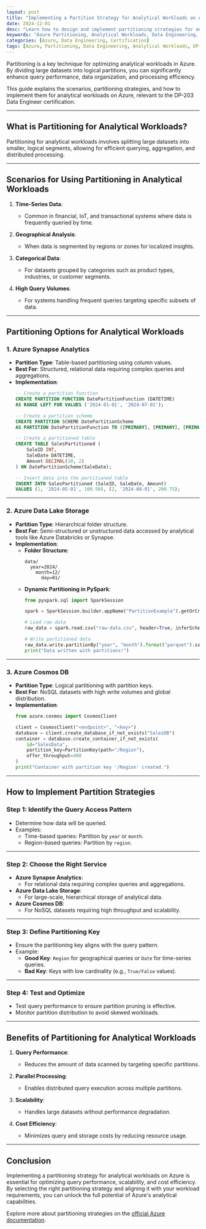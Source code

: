 ```yaml
---
layout: post
title: "Implementing a Partition Strategy for Analytical Workloads on Azure"
date: 2024-12-01
desc: "Learn how to design and implement partitioning strategies for analytical workloads on Azure to optimize query performance and scalability."
keywords: "Azure Partitioning, Analytical Workloads, Data Engineering, DP-203 Certification, Azure Synapse, Data Partitioning"
categories: [Azure, Data Engineering, Certification]
tags: [Azure, Partitioning, Data Engineering, Analytical Workloads, DP-203]
---
```


Partitioning is a key technique for optimizing analytical workloads in Azure. By dividing large datasets into logical partitions, you can significantly enhance query performance, data organization, and processing efficiency.

This guide explains the scenarios, partitioning strategies, and how to implement them for analytical workloads on Azure, relevant to the DP-203 Data Engineer certification.

---

## What is Partitioning for Analytical Workloads?

Partitioning for analytical workloads involves splitting large datasets into smaller, logical segments, allowing for efficient querying, aggregation, and distributed processing.

---

## Scenarios for Using Partitioning in Analytical Workloads

1. **Time-Series Data**:
   - Common in financial, IoT, and transactional systems where data is frequently queried by time.

2. **Geographical Analysis**:
   - When data is segmented by regions or zones for localized insights.

3. **Categorical Data**:
   - For datasets grouped by categories such as product types, industries, or customer segments.

4. **High Query Volumes**:
   - For systems handling frequent queries targeting specific subsets of data.

---

## Partitioning Options for Analytical Workloads

### 1. **Azure Synapse Analytics**
   - **Partition Type**: Table-based partitioning using column values.
   - **Best For**: Structured, relational data requiring complex queries and aggregations.
   - **Implementation**:
     ```sql
     -- Create a partition function
     CREATE PARTITION FUNCTION DatePartitionFunction (DATETIME)
     AS RANGE LEFT FOR VALUES ('2024-01-01', '2024-07-01');

     -- Create a partition scheme
     CREATE PARTITION SCHEME DatePartitionScheme
     AS PARTITION DatePartitionFunction TO ([PRIMARY], [PRIMARY], [PRIMARY]);

     -- Create a partitioned table
     CREATE TABLE SalesPartitioned (
         SaleID INT,
         SaleDate DATETIME,
         Amount DECIMAL(10, 2)
     ) ON DatePartitionScheme(SaleDate);

     -- Insert data into the partitioned table
     INSERT INTO SalesPartitioned (SaleID, SaleDate, Amount)
     VALUES (1, '2024-05-01', 100.50), (2, '2024-08-01', 200.75);
     ```

---

### 2. **Azure Data Lake Storage**
   - **Partition Type**: Hierarchical folder structure.
   - **Best For**: Semi-structured or unstructured data accessed by analytical tools like Azure Databricks or Synapse.
   - **Implementation**:
     - **Folder Structure**:
       ```
       data/
         year=2024/
           month=12/
             day=01/
       ```
     - **Dynamic Partitioning in PySpark**:
       ```python
       from pyspark.sql import SparkSession

       spark = SparkSession.builder.appName("PartitionExample").getOrCreate()

       # Load raw data
       raw_data = spark.read.csv("raw-data.csv", header=True, inferSchema=True)

       # Write partitioned data
       raw_data.write.partitionBy("year", "month").format("parquet").save("abfss://<container>@<storage_account>.dfs.core.windows.net/data")
       print("Data written with partitions!")
       ```

---

### 3. **Azure Cosmos DB**
   - **Partition Type**: Logical partitioning with partition keys.
   - **Best For**: NoSQL datasets with high write volumes and global distribution.
   - **Implementation**:
     ```python
     from azure.cosmos import CosmosClient

     client = CosmosClient("<endpoint>", "<key>")
     database = client.create_database_if_not_exists("SalesDB")
     container = database.create_container_if_not_exists(
         id="SalesData",
         partition_key=PartitionKey(path="/Region"),
         offer_throughput=400
     )
     print("Container with partition key '/Region' created.")
     ```

---

## How to Implement Partition Strategies

### Step 1: **Identify the Query Access Pattern**
   - Determine how data will be queried.
   - Examples:
     - Time-based queries: Partition by `year` or `month`.
     - Region-based queries: Partition by `region`.

---

### Step 2: **Choose the Right Service**
   - **Azure Synapse Analytics**:
     - For relational data requiring complex queries and aggregations.
   - **Azure Data Lake Storage**:
     - For large-scale, hierarchical storage of analytical data.
   - **Azure Cosmos DB**:
     - For NoSQL datasets requiring high throughput and scalability.

---

### Step 3: **Define Partitioning Key**
   - Ensure the partitioning key aligns with the query pattern.
   - Example:
     - **Good Key**: `Region` for geographical queries or `Date` for time-series queries.
     - **Bad Key**: Keys with low cardinality (e.g., `True/False` values).

---

### Step 4: **Test and Optimize**
   - Test query performance to ensure partition pruning is effective.
   - Monitor partition distribution to avoid skewed workloads.

---

## Benefits of Partitioning for Analytical Workloads

1. **Query Performance**:
   - Reduces the amount of data scanned by targeting specific partitions.

2. **Parallel Processing**:
   - Enables distributed query execution across multiple partitions.

3. **Scalability**:
   - Handles large datasets without performance degradation.

4. **Cost Efficiency**:
   - Minimizes query and storage costs by reducing resource usage.

---

## Conclusion

Implementing a partitioning strategy for analytical workloads on Azure is essential for optimizing query performance, scalability, and cost efficiency. By selecting the right partitioning strategy and aligning it with your workload requirements, you can unlock the full potential of Azure's analytical capabilities.

Explore more about partitioning strategies on the [official Azure documentation](https://learn.microsoft.com/azure/).

